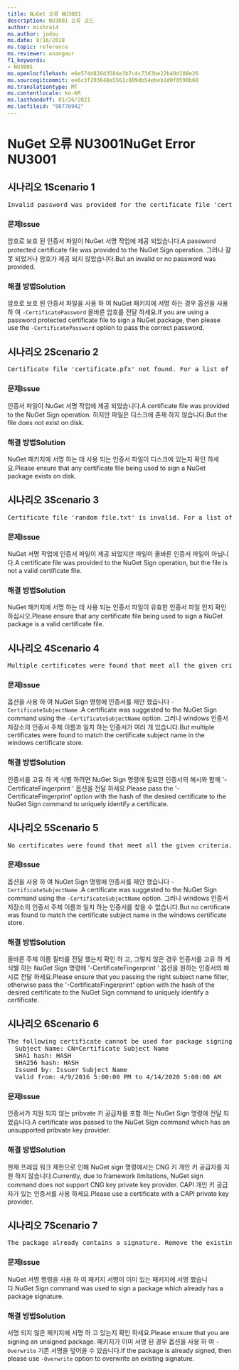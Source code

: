 ```yaml
---
title: NuGet 오류 NU3001
description: NU3001 오류 코드
author: mishra14
ms.author: jodou
ms.date: 8/16/2018
ms.topic: reference
ms.reviewer: anangaur
f1_keywords:
- NU3001
ms.openlocfilehash: e6e574d826d3584e3b7c4c73d3be22b40d188e26
ms.sourcegitcommit: ee6c3f203648a5561c809db54ebeb1d0f0598b68
ms.translationtype: MT
ms.contentlocale: ko-KR
ms.lasthandoff: 01/26/2021
ms.locfileid: "98778942"
---
```

# <a name="nuget-error-nu3001"></a><span data-ttu-id="68c64-103">NuGet 오류 NU3001</span><span class="sxs-lookup"><span data-stu-id="68c64-103">NuGet Error NU3001</span></span>

## <a name="scenario-1"></a><span data-ttu-id="68c64-104">시나리오 1</span><span class="sxs-lookup"><span data-stu-id="68c64-104">Scenario 1</span></span>

<pre>Invalid password was provided for the certificate file 'certificate.pfx'. Provide a valid password using the '-CertificatePassword' option.</pre>

### <a name="issue"></a><span data-ttu-id="68c64-105">문제</span><span class="sxs-lookup"><span data-stu-id="68c64-105">Issue</span></span>

<span data-ttu-id="68c64-106">암호로 보호 된 인증서 파일이 NuGet 서명 작업에 제공 되었습니다.</span><span class="sxs-lookup"><span data-stu-id="68c64-106">A password protected certificate file was provided to the NuGet Sign operation.</span></span> <span data-ttu-id="68c64-107">그러나 잘못 되었거나 암호가 제공 되지 않았습니다.</span><span class="sxs-lookup"><span data-stu-id="68c64-107">But an invalid or no password was provided.</span></span>


### <a name="solution"></a><span data-ttu-id="68c64-108">해결 방법</span><span class="sxs-lookup"><span data-stu-id="68c64-108">Solution</span></span>

<span data-ttu-id="68c64-109">암호로 보호 된 인증서 파일을 사용 하 여 NuGet 패키지에 서명 하는 경우 옵션을 사용 하 여 `-CertificatePassword` 올바른 암호를 전달 하세요.</span><span class="sxs-lookup"><span data-stu-id="68c64-109">If you are using a password protected certificate file to sign a NuGet package, then please use the `-CertificatePassword` option to pass the correct password.</span></span>



## <a name="scenario-2"></a><span data-ttu-id="68c64-110">시나리오 2</span><span class="sxs-lookup"><span data-stu-id="68c64-110">Scenario 2</span></span>

<pre>Certificate file 'certificate.pfx' not found. For a list of accepted ways to provide a certificate, visit https://docs.nuget.org/docs/reference/command-line-reference.</pre>

### <a name="issue"></a><span data-ttu-id="68c64-111">문제</span><span class="sxs-lookup"><span data-stu-id="68c64-111">Issue</span></span>

<span data-ttu-id="68c64-112">인증서 파일이 NuGet 서명 작업에 제공 되었습니다.</span><span class="sxs-lookup"><span data-stu-id="68c64-112">A certificate file was provided to the NuGet Sign operation.</span></span> <span data-ttu-id="68c64-113">하지만 파일은 디스크에 존재 하지 않습니다.</span><span class="sxs-lookup"><span data-stu-id="68c64-113">But the file does not exist on disk.</span></span>


### <a name="solution"></a><span data-ttu-id="68c64-114">해결 방법</span><span class="sxs-lookup"><span data-stu-id="68c64-114">Solution</span></span>

<span data-ttu-id="68c64-115">NuGet 패키지에 서명 하는 데 사용 되는 인증서 파일이 디스크에 있는지 확인 하세요.</span><span class="sxs-lookup"><span data-stu-id="68c64-115">Please ensure that any certificate file being used to sign a NuGet package exists on disk.</span></span>



## <a name="scenario-3"></a><span data-ttu-id="68c64-116">시나리오 3</span><span class="sxs-lookup"><span data-stu-id="68c64-116">Scenario 3</span></span>

<pre>Certificate file 'random_file.txt' is invalid. For a list of accepted ways to provide a certificate, visit https://docs.nuget.org/docs/reference/command-line-reference.</pre>

### <a name="issue"></a><span data-ttu-id="68c64-117">문제</span><span class="sxs-lookup"><span data-stu-id="68c64-117">Issue</span></span>

<span data-ttu-id="68c64-118">NuGet 서명 작업에 인증서 파일이 제공 되었지만 파일이 올바른 인증서 파일이 아닙니다.</span><span class="sxs-lookup"><span data-stu-id="68c64-118">A certificate file was provided to the NuGet Sign operation, but the file is not a valid certificate file.</span></span>


### <a name="solution"></a><span data-ttu-id="68c64-119">해결 방법</span><span class="sxs-lookup"><span data-stu-id="68c64-119">Solution</span></span>

<span data-ttu-id="68c64-120">NuGet 패키지에 서명 하는 데 사용 되는 인증서 파일이 유효한 인증서 파일 인지 확인 하십시오.</span><span class="sxs-lookup"><span data-stu-id="68c64-120">Please ensure that any certificate file being used to sign a NuGet package is a valid certificate file.</span></span>



## <a name="scenario-4"></a><span data-ttu-id="68c64-121">시나리오 4</span><span class="sxs-lookup"><span data-stu-id="68c64-121">Scenario 4</span></span>

<pre>Multiple certificates were found that meet all the given criteria. Use the '-CertificateFingerprint' option with the hash of the desired certificate.</pre>

### <a name="issue"></a><span data-ttu-id="68c64-122">문제</span><span class="sxs-lookup"><span data-stu-id="68c64-122">Issue</span></span>

<span data-ttu-id="68c64-123">옵션을 사용 하 여 NuGet Sign 명령에 인증서를 제안 했습니다 `-CertificateSubjectName` .</span><span class="sxs-lookup"><span data-stu-id="68c64-123">A certificate was suggested to the NuGet Sign command using the `-CertificateSubjectName` option.</span></span> <span data-ttu-id="68c64-124">그러나 windows 인증서 저장소의 인증서 주체 이름과 일치 하는 인증서가 여러 개 있습니다.</span><span class="sxs-lookup"><span data-stu-id="68c64-124">But multiple certificates were found to match the certificate subject name in the windows certificate store.</span></span>


### <a name="solution"></a><span data-ttu-id="68c64-125">해결 방법</span><span class="sxs-lookup"><span data-stu-id="68c64-125">Solution</span></span>

<span data-ttu-id="68c64-126">인증서를 고유 하 게 식별 하려면 NuGet Sign 명령에 필요한 인증서의 해시와 함께 '-CertificateFingerprint ' 옵션을 전달 하세요.</span><span class="sxs-lookup"><span data-stu-id="68c64-126">Please pass the '-CertificateFingerprint' option with the hash of the desired certificate to the NuGet Sign command to uniquely identify a certificate.</span></span>



## <a name="scenario-5"></a><span data-ttu-id="68c64-127">시나리오 5</span><span class="sxs-lookup"><span data-stu-id="68c64-127">Scenario 5</span></span>

<pre>No certificates were found that meet all the given criteria. For a list of accepted ways to provide a certificate, visit https://docs.nuget.org/docs/reference/command-line-reference.</pre>

### <a name="issue"></a><span data-ttu-id="68c64-128">문제</span><span class="sxs-lookup"><span data-stu-id="68c64-128">Issue</span></span>

<span data-ttu-id="68c64-129">옵션을 사용 하 여 NuGet Sign 명령에 인증서를 제안 했습니다 `-CertificateSubjectName` .</span><span class="sxs-lookup"><span data-stu-id="68c64-129">A certificate was suggested to the NuGet Sign command using the `-CertificateSubjectName` option.</span></span> <span data-ttu-id="68c64-130">그러나 windows 인증서 저장소의 인증서 주체 이름과 일치 하는 인증서를 찾을 수 없습니다.</span><span class="sxs-lookup"><span data-stu-id="68c64-130">But no certificate was found to match the certificate subject name in the windows certificate store.</span></span>


### <a name="solution"></a><span data-ttu-id="68c64-131">해결 방법</span><span class="sxs-lookup"><span data-stu-id="68c64-131">Solution</span></span>

<span data-ttu-id="68c64-132">올바른 주체 이름 필터를 전달 했는지 확인 하 고, 그렇지 않은 경우 인증서를 고유 하 게 식별 하는 NuGet Sign 명령에 '-CertificateFingerprint ' 옵션을 원하는 인증서의 해시로 전달 하세요.</span><span class="sxs-lookup"><span data-stu-id="68c64-132">Please ensure that you passing the right subject name filter, otherwise pass the '-CertificateFingerprint' option with the hash of the desired certificate to the NuGet Sign command to uniquely identify a certificate.</span></span>



## <a name="scenario-6"></a><span data-ttu-id="68c64-133">시나리오 6</span><span class="sxs-lookup"><span data-stu-id="68c64-133">Scenario 6</span></span>

<pre>The following certificate cannot be used for package signing as the private key provider is unsupported:
  Subject Name: CN=Certificate Subject Name
  SHA1 hash: HASH
  SHA256 hash: HASH
  Issued by: Issuer Subject Name
  Valid from: 4/9/2016 5:00:00 PM to 4/14/2020 5:00:00 AM</pre>

### <a name="issue"></a><span data-ttu-id="68c64-134">문제</span><span class="sxs-lookup"><span data-stu-id="68c64-134">Issue</span></span>

<span data-ttu-id="68c64-135">인증서가 지원 되지 않는 pribvate 키 공급자를 포함 하는 NuGet Sign 명령에 전달 되었습니다.</span><span class="sxs-lookup"><span data-stu-id="68c64-135">A certificate was passed to the NuGet Sign command which has an unsupported pribvate key provider.</span></span> 


### <a name="solution"></a><span data-ttu-id="68c64-136">해결 방법</span><span class="sxs-lookup"><span data-stu-id="68c64-136">Solution</span></span>

<span data-ttu-id="68c64-137">현재 프레임 워크 제한으로 인해 NuGet sign 명령에서는 CNG 키 개인 키 공급자를 지원 하지 않습니다.</span><span class="sxs-lookup"><span data-stu-id="68c64-137">Currently, due to framework limitations, NuGet sign command does not support CNG key private key provider.</span></span> <span data-ttu-id="68c64-138">CAPI 개인 키 공급자가 있는 인증서를 사용 하세요.</span><span class="sxs-lookup"><span data-stu-id="68c64-138">Please use a certificate with a CAPI private key provider.</span></span>



## <a name="scenario-7"></a><span data-ttu-id="68c64-139">시나리오 7</span><span class="sxs-lookup"><span data-stu-id="68c64-139">Scenario 7</span></span>

<pre>The package already contains a signature. Remove the existing signature before adding a new signature.</pre>

### <a name="issue"></a><span data-ttu-id="68c64-140">문제</span><span class="sxs-lookup"><span data-stu-id="68c64-140">Issue</span></span>

<span data-ttu-id="68c64-141">NuGet 서명 명령을 사용 하 여 패키지 서명이 이미 있는 패키지에 서명 했습니다.</span><span class="sxs-lookup"><span data-stu-id="68c64-141">NuGet Sign command was used to sign a package which already has a package signature.</span></span>


### <a name="solution"></a><span data-ttu-id="68c64-142">해결 방법</span><span class="sxs-lookup"><span data-stu-id="68c64-142">Solution</span></span>

<span data-ttu-id="68c64-143">서명 되지 않은 패키지에 서명 하 고 있는지 확인 하세요.</span><span class="sxs-lookup"><span data-stu-id="68c64-143">Please ensure that you are signing an unsigned package.</span></span> <span data-ttu-id="68c64-144">패키지가 이미 서명 된 경우 옵션을 사용 하 여 `-Overwrite` 기존 서명을 덮어쓸 수 있습니다.</span><span class="sxs-lookup"><span data-stu-id="68c64-144">If the package is already signed, then please use `-Overwrite` option to overwrite an existing signature.</span></span>


